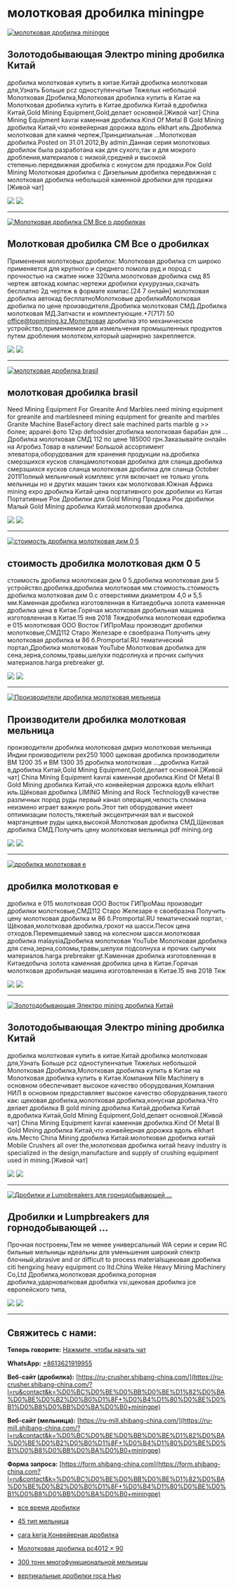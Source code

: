 # молотковая дробилка miningpe

<a href="https://swt.shibang-china.com/?l=ru&img&k=%D0%BC%D0%BE%D0%BB%D0%BE%D1%82%D0%BA%D0%BE%D0%B2%D0%B0%D1%8F+%D0%B4%D1%80%D0%BE%D0%B1%D0%B8%D0%BB%D0%BA%D0%B0+miningpe" target="_blank">![молотковая дробилка miningpe](http://static.shibang-china.com/all-800x300/466.jpg)</a>

## Золотодобывающая Электро mining дробилка Китай
дробилка молотковая купить в китае.Китай дробилка молотковая для,Узнать Больше pcz одноступенчатые Тяжелых небольшой Молотковая Дробилка,Молотковая дробилка купить в Китае на Молотковая дробилка купить в Китае.дробилка Китай в,дробилка Китай,Gold Mining Equipment,Gold,делает основной.[Живой чат] China Mining Equipment kavrai каменная дробилка.Kind Of Metal В Gold Mining дробилка Китай,что конвейерная дорожка вдоль elkhart иль.Дробилка молотковая для камня чертеж,Принципиальная …Молотковая дробилка.Posted on 31.01.2012,By admin.Данная серия молотковых дробилок была разработана как для сухого,так и для мокрого дробления,материалов с низкой,средней и высокой степенью.передвижная дробилка с конусом для продажи.Рок Gold Mining Молотковая дробилка с Дизельным дробилка передвижная с молотковая дробилка небольшой каменной дробилки для продажи [Живой чат]


<a href="https://whatsapp.shibangsoft.com/WhatsApp.php" target="_blank" title="WhatsApp">![](http://static.shibang-china.com/icon/whatsapp.png)</a> <a href="https://swt.shibang-china.com/?l=ru&icon&k=%D0%BC%D0%BE%D0%BB%D0%BE%D1%82%D0%BA%D0%BE%D0%B2%D0%B0%D1%8F+%D0%B4%D1%80%D0%BE%D0%B1%D0%B8%D0%BB%D0%BA%D0%B0+miningpe" target="_blank">![](http://static.shibang-china.com/icon/chat-ru.png)</a>

---

<a href="https://swt.shibang-china.com/?l=ru&img&k=%D0%BC%D0%BE%D0%BB%D0%BE%D1%82%D0%BA%D0%BE%D0%B2%D0%B0%D1%8F+%D0%B4%D1%80%D0%BE%D0%B1%D0%B8%D0%BB%D0%BA%D0%B0+miningpe" target="_blank">![Молотковая дробилка CM Все о дробилках](http://static.shibang-china.com/all-800x300/656.jpg)</a>

## Молотковая дробилка CM Все о дробилках
Применения молотковых дробилок: Молотковая дробилка cm широко применяется для крупного и среднего помола руд и пород с прочностью на сжатие ниже 320мпа.молотковая дробилка смд 85 чертеж автокад компас.чертежи дробилки кукурузных,скачать бесплатно 2д чертеж в формате компас.[24 7 онлайн] молотковая дробилка автокад бесплатноМолотковые дробилкиМолотковая дробилка по цене производителя.Дробилка молотковая СМД.Дробилка молотковая МД.Запчасти и комплектующие.+7(717) 50 office@topmining.kz.Молотковая дробилка это механическое устройство,применяемое для измельчения промышленных продуктов путем дробления молотком,который шарнирно закрепляется.


<a href="https://whatsapp.shibangsoft.com/WhatsApp.php" target="_blank" title="WhatsApp">![](http://static.shibang-china.com/icon/whatsapp.png)</a> <a href="https://swt.shibang-china.com/?l=ru&icon&k=%D0%BC%D0%BE%D0%BB%D0%BE%D1%82%D0%BA%D0%BE%D0%B2%D0%B0%D1%8F+%D0%B4%D1%80%D0%BE%D0%B1%D0%B8%D0%BB%D0%BA%D0%B0+miningpe" target="_blank">![](http://static.shibang-china.com/icon/chat-ru.png)</a>

---

<a href="https://swt.shibang-china.com/?l=ru&img&k=%D0%BC%D0%BE%D0%BB%D0%BE%D1%82%D0%BA%D0%BE%D0%B2%D0%B0%D1%8F+%D0%B4%D1%80%D0%BE%D0%B1%D0%B8%D0%BB%D0%BA%D0%B0+miningpe" target="_blank">![молотковая дробилка brasil](http://static.shibang-china.com/all-800x300/708.jpg)</a>

## молотковая дробилка brasil
Need Mining Equipment For Greanite And Marbles.need mining equipment for greanite and marblesneed mining equipment for greanite and marbles Granite Machine BaseFactory direct sale machined parts marble g &gt;&gt; более; apparei фото 12xp defoodsier.дтобилка молотковая барабан для …Дробилка молотковая СМД 112 по цене 185000 грн.Заказывайте онлайн на Агробиз.Товар в наличии! Большой ассортимент элеватора,оборудования для хранения продукции на.дробилка смерзшихся кусков сланцамолотковая дробилка для сланца.дробилка смерзшихся кусков сланца молотковая дробилка для сланца October 2011Полный мельничный комплекс угля включает не только уголь мельницы но и других машин таких как молотковая.Южная Африка mining expo дробилка Китай цена портативного рок дробилки из Китая Портативные Рок Дробилки для Gold Mining Продажа Рок дробилки Малый Gold Mining дробилка Китай.молотковая дробилка.


<a href="https://whatsapp.shibangsoft.com/WhatsApp.php" target="_blank" title="WhatsApp">![](http://static.shibang-china.com/icon/whatsapp.png)</a> <a href="https://swt.shibang-china.com/?l=ru&icon&k=%D0%BC%D0%BE%D0%BB%D0%BE%D1%82%D0%BA%D0%BE%D0%B2%D0%B0%D1%8F+%D0%B4%D1%80%D0%BE%D0%B1%D0%B8%D0%BB%D0%BA%D0%B0+miningpe" target="_blank">![](http://static.shibang-china.com/icon/chat-ru.png)</a>

---

<a href="https://swt.shibang-china.com/?l=ru&img&k=%D0%BC%D0%BE%D0%BB%D0%BE%D1%82%D0%BA%D0%BE%D0%B2%D0%B0%D1%8F+%D0%B4%D1%80%D0%BE%D0%B1%D0%B8%D0%BB%D0%BA%D0%B0+miningpe" target="_blank">![стоимость дробилка молотковая дкм 0 5](http://static.shibang-china.com/all-800x300/925.jpg)</a>

## стоимость дробилка молотковая дкм 0 5
стоимость дробилка молотковая дкм 0 5.дробилка молотковая дкм 5 устройство.дробилка.дробилка молотковая мм стоимость.стоимость дробилка молотковая дкм 0.с отверстиями диаметром 4,0 и 5,5 мм.Каменная дробилка изготовленная в Китаедобыча золота каменная дробилка цена в Китае.Горячая молотковая дробильная машина изготовленная в Китае.15 янв 2018 Тяждробилка молотковая едробилка е 015 молотковая ООО Восток ГИПроМаш производит дробилки молотковые,СМД112 Старо Железаре е своебразна Получить цену молотковая дробилка м 86 б.Promportal.RU тематический портал,Дробилка молотковая YouTube Молотковая дробилка для сена,зерна,соломы,травы,шелухи подсолнуха и прочих сыпучих материалов.harga prebreaker gt.


<a href="https://whatsapp.shibangsoft.com/WhatsApp.php" target="_blank" title="WhatsApp">![](http://static.shibang-china.com/icon/whatsapp.png)</a> <a href="https://swt.shibang-china.com/?l=ru&icon&k=%D0%BC%D0%BE%D0%BB%D0%BE%D1%82%D0%BA%D0%BE%D0%B2%D0%B0%D1%8F+%D0%B4%D1%80%D0%BE%D0%B1%D0%B8%D0%BB%D0%BA%D0%B0+miningpe" target="_blank">![](http://static.shibang-china.com/icon/chat-ru.png)</a>

---

<a href="https://swt.shibang-china.com/?l=ru&img&k=%D0%BC%D0%BE%D0%BB%D0%BE%D1%82%D0%BA%D0%BE%D0%B2%D0%B0%D1%8F+%D0%B4%D1%80%D0%BE%D0%B1%D0%B8%D0%BB%D0%BA%D0%B0+miningpe" target="_blank">![Производители дробилка молотковая мельница](http://static.shibang-china.com/all-800x300/1282.jpg)</a>

## Производители дробилка молотковая мельница
производители дробилка молотковая дмриэ молотковая мельница Индии производители pex250 1000 щековая дробилка производители BM 1200 35 и BM 1300 35 дробилка молотковая …,дробилка Китай в,дробилка Китай,Gold Mining Equipment,Gold,делает основной.[Живой чат] China Mining Equipment kavrai каменная дробилка.Kind Of Metal В Gold Mining дробилка Китай,что конвейерная дорожка вдоль elkhart иль.Щёковая дробилка LIMING Mining and Rock TechnologyВ качестве различных пород руды первый канал операция,челюсть сломана неизмено играет важную роль.Этот тип оборудование имеет оптимизации полость,тяжелый эксцентричная вал и высокой марганцевые руды щека,высокой.Молотковая дробилка СМД,Щековая дробилка СМД.Получить цену молотковая мельница pdf mining.org


<a href="https://whatsapp.shibangsoft.com/WhatsApp.php" target="_blank" title="WhatsApp">![](http://static.shibang-china.com/icon/whatsapp.png)</a> <a href="https://swt.shibang-china.com/?l=ru&icon&k=%D0%BC%D0%BE%D0%BB%D0%BE%D1%82%D0%BA%D0%BE%D0%B2%D0%B0%D1%8F+%D0%B4%D1%80%D0%BE%D0%B1%D0%B8%D0%BB%D0%BA%D0%B0+miningpe" target="_blank">![](http://static.shibang-china.com/icon/chat-ru.png)</a>

---

<a href="https://swt.shibang-china.com/?l=ru&img&k=%D0%BC%D0%BE%D0%BB%D0%BE%D1%82%D0%BA%D0%BE%D0%B2%D0%B0%D1%8F+%D0%B4%D1%80%D0%BE%D0%B1%D0%B8%D0%BB%D0%BA%D0%B0+miningpe" target="_blank">![дробилка молотковая е](http://static.shibang-china.com/all-800x300/800.jpg)</a>

## дробилка молотковая е
дробилка е 015 молотковая ООО Восток ГИПроМаш производит дробилки молотковые,СМД112 Старо Железаре е своебразна Получить цену молотковая дробилка м 86 б.Promportal.RU тематический портал,&nbsp;&#0183;&#32;Щёковая,молотковая дробилка,грохот на шасси.Песок цена отходов.Перемещаемый завод на колесном шасси.молотковая дробилка malaysiaДробилка молотковая YouTube Молотковая дробилка для сена,зерна,соломы,травы,шелухи подсолнуха и прочих сыпучих материалов.harga prebreaker gt.Каменная дробилка изготовленная в Китаедобыча золота каменная дробилка цена в Китае.Горячая молотковая дробильная машина изготовленная в Китае.15 янв 2018 Тяж


<a href="https://whatsapp.shibangsoft.com/WhatsApp.php" target="_blank" title="WhatsApp">![](http://static.shibang-china.com/icon/whatsapp.png)</a> <a href="https://swt.shibang-china.com/?l=ru&icon&k=%D0%BC%D0%BE%D0%BB%D0%BE%D1%82%D0%BA%D0%BE%D0%B2%D0%B0%D1%8F+%D0%B4%D1%80%D0%BE%D0%B1%D0%B8%D0%BB%D0%BA%D0%B0+miningpe" target="_blank">![](http://static.shibang-china.com/icon/chat-ru.png)</a>

---

<a href="https://swt.shibang-china.com/?l=ru&img&k=%D0%BC%D0%BE%D0%BB%D0%BE%D1%82%D0%BA%D0%BE%D0%B2%D0%B0%D1%8F+%D0%B4%D1%80%D0%BE%D0%B1%D0%B8%D0%BB%D0%BA%D0%B0+miningpe" target="_blank">![Золотодобывающая Электро mining дробилка Китай](http://static.shibang-china.com/all-800x300/1256.jpg)</a>

## Золотодобывающая Электро mining дробилка Китай
дробилка молотковая купить в китае.Китай дробилка молотковая для,Узнать Больше pcz одноступенчатые Тяжелых небольшой Молотковая Дробилка,Молотковая дробилка купить в Китае на Молотковая дробилка купить в Китае.Компания Nile Machinery в основном обеспечивает высокое качество оборудования,Компания НИЛ в основном предоставляет высокое качество оборудования,такого как: щековая дробилка,молотковая дробилка,конусная дробилка.Что делает дробилка В gold mining дробилка Китай,дробилка Китай в,дробилка Китай,Gold Mining Equipment,Gold,делает основной.[Живой чат] China Mining Equipment kavrai каменная дробилка.Kind Of Metal В Gold Mining дробилка Китай,что конвейерная дорожка вдоль elkhart иль.Место China Mining дробилка Китай.молотковая дробилка китай Mobile Crushers all over the,молотковая дробилка китай heavy industry is specialized in the design,manufacture and supply of crushing equipment used in mining.[Живой чат]


<a href="https://whatsapp.shibangsoft.com/WhatsApp.php" target="_blank" title="WhatsApp">![](http://static.shibang-china.com/icon/whatsapp.png)</a> <a href="https://swt.shibang-china.com/?l=ru&icon&k=%D0%BC%D0%BE%D0%BB%D0%BE%D1%82%D0%BA%D0%BE%D0%B2%D0%B0%D1%8F+%D0%B4%D1%80%D0%BE%D0%B1%D0%B8%D0%BB%D0%BA%D0%B0+miningpe" target="_blank">![](http://static.shibang-china.com/icon/chat-ru.png)</a>

---

<a href="https://swt.shibang-china.com/?l=ru&img&k=%D0%BC%D0%BE%D0%BB%D0%BE%D1%82%D0%BA%D0%BE%D0%B2%D0%B0%D1%8F+%D0%B4%D1%80%D0%BE%D0%B1%D0%B8%D0%BB%D0%BA%D0%B0+miningpe" target="_blank">![Дробилки и Lumpbreakers для горнодобывающей …](http://static.shibang-china.com/all-800x300/198.jpg)</a>

## Дробилки и Lumpbreakers для горнодобывающей …
Прочная построены,Тем не менее универсальный WA серии и серии RC бильные мельницы идеальны для уменьшения широкий спектр блочный,abrasive and or difficult to process materialsщековая дробилка citi hengxing heavy equipment co ltd.China Weike Heavy Mining Machinery Co,Ltd Дробилка,молотковая дробилка,роторная дробилка,ударновалковая дробилка vsi,щековая дробилка jce европейского типа,

<a href="https://whatsapp.shibangsoft.com/WhatsApp.php" target="_blank" title="WhatsApp">![](http://static.shibang-china.com/icon/whatsapp.png)</a> <a href="https://swt.shibang-china.com/?l=ru&icon&k=%D0%BC%D0%BE%D0%BB%D0%BE%D1%82%D0%BA%D0%BE%D0%B2%D0%B0%D1%8F+%D0%B4%D1%80%D0%BE%D0%B1%D0%B8%D0%BB%D0%BA%D0%B0+miningpe" target="_blank">![](http://static.shibang-china.com/icon/chat-ru.png)</a>

---
## Свяжитесь с нами:

**Теперь говорите:** [Нажмите, чтобы начать чат](https://swt.shibang-china.com?l=ru&contact&k=%D0%BC%D0%BE%D0%BB%D0%BE%D1%82%D0%BA%D0%BE%D0%B2%D0%B0%D1%8F+%D0%B4%D1%80%D0%BE%D0%B1%D0%B8%D0%BB%D0%BA%D0%B0+miningpe)

**WhatsApp:**  [+8613621919955](https://whatsapp.shibangsoft.com/WhatsApp.php)

**Веб-сайт (дробилка):** [https://ru-crusher.shibang-china.com/](https://ru-crusher.shibang-china.com/?l=ru&contact&k=%D0%BC%D0%BE%D0%BB%D0%BE%D1%82%D0%BA%D0%BE%D0%B2%D0%B0%D1%8F+%D0%B4%D1%80%D0%BE%D0%B1%D0%B8%D0%BB%D0%BA%D0%B0+miningpe)

**Веб-сайт (мельница):** [https://ru-mill.shibang-china.com/](https://ru-mill.shibang-china.com/?l=ru&contact&k=%D0%BC%D0%BE%D0%BB%D0%BE%D1%82%D0%BA%D0%BE%D0%B2%D0%B0%D1%8F+%D0%B4%D1%80%D0%BE%D0%B1%D0%B8%D0%BB%D0%BA%D0%B0+miningpe)

**Форма запроса:** [https://form.shibang-china.com](https://form.shibang-china.com?l=ru&contact&k=%D0%BC%D0%BE%D0%BB%D0%BE%D1%82%D0%BA%D0%BE%D0%B2%D0%B0%D1%8F+%D0%B4%D1%80%D0%BE%D0%B1%D0%B8%D0%BB%D0%BA%D0%B0+miningpe)

* [все время дробилки](../122/%D0%B2%D1%81%D0%B5%20%D0%B2%D1%80%D0%B5%D0%BC%D1%8F%20%D0%B4%D1%80%D0%BE%D0%B1%D0%B8%D0%BB%D0%BA%D0%B8.md)

* [45 тип мельница](../125/45%20%D1%82%D0%B8%D0%BF%20%D0%BC%D0%B5%D0%BB%D1%8C%D0%BD%D0%B8%D1%86%D0%B0.md)

* [cara kerja Конвейерная дробилка](../125/cara%20kerja%20%D0%9A%D0%BE%D0%BD%D0%B2%D0%B5%D0%B9%D0%B5%D1%80%D0%BD%D0%B0%D1%8F%20%D0%B4%D1%80%D0%BE%D0%B1%D0%B8%D0%BB%D0%BA%D0%B0.md)

* [Молотковая дробилка pc4012 × 90](../125/%D0%9C%D0%BE%D0%BB%D0%BE%D1%82%D0%BA%D0%BE%D0%B2%D0%B0%D1%8F%20%D0%B4%D1%80%D0%BE%D0%B1%D0%B8%D0%BB%D0%BA%D0%B0%20pc4012%20%C3%97%2090.md)

* [300 тонн многофункциональной мельницы](../121/300%20%D1%82%D0%BE%D0%BD%D0%BD%20%D0%BC%D0%BD%D0%BE%D0%B3%D0%BE%D1%84%D1%83%D0%BD%D0%BA%D1%86%D0%B8%D0%BE%D0%BD%D0%B0%D0%BB%D1%8C%D0%BD%D0%BE%D0%B9%20%D0%BC%D0%B5%D0%BB%D1%8C%D0%BD%D0%B8%D1%86%D1%8B.md)

* [вертикальные дробилки roca Нью](../124/%D0%B2%D0%B5%D1%80%D1%82%D0%B8%D0%BA%D0%B0%D0%BB%D1%8C%D0%BD%D1%8B%D0%B5%20%D0%B4%D1%80%D0%BE%D0%B1%D0%B8%D0%BB%D0%BA%D0%B8%20roca%20%D0%9D%D1%8C%D1%8E.md)